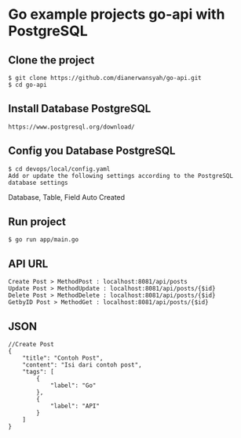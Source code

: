 # Go example projects go-api with PostgreSQL

## Clone the project

```
$ git clone https://github.com/dianerwansyah/go-api.git
$ cd go-api
```

## Install Database PostgreSQL
```
https://www.postgresql.org/download/
```

## Config you Database PostgreSQL
```
$ cd devops/local/config.yaml
Add or update the following settings according to the PostgreSQL database settings
```
Database, Table, Field Auto Created

## Run project

```
$ go run app/main.go
```
## API URL
```
Create Post > MethodPost : localhost:8081/api/posts
Update Post > MethodUpdate : localhost:8081/api/posts/{$id}
Delete Post > MethodDelete : localhost:8081/api/posts/{$id}
GetbyID Post > MethodGet : localhost:8081/api/posts/{$id}
```
## JSON

```
//Create Post
{
	"title": "Contoh Post",
	"content": "Isi dari contoh post",
	"tags": [
		{
			"label": "Go"
		},
		{
			"label": "API"
		}
	]
}
```
